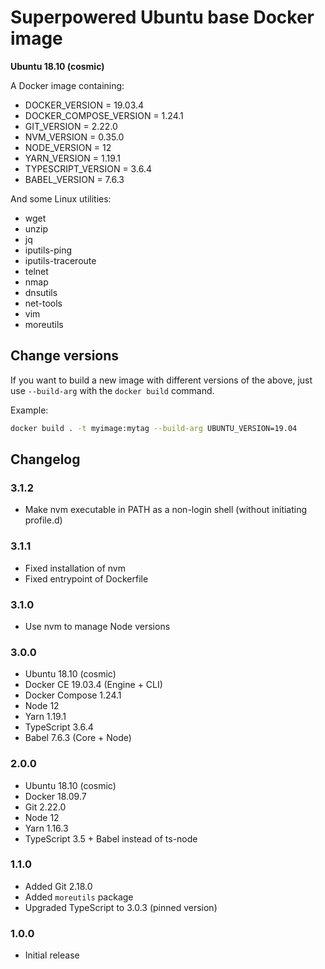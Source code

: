 # Superpowered Ubuntu base Docker image

**Ubuntu 18.10 (cosmic)**

A Docker image containing:

- DOCKER_VERSION = 19.03.4
- DOCKER_COMPOSE_VERSION = 1.24.1
- GIT_VERSION = 2.22.0
- NVM_VERSION = 0.35.0
- NODE_VERSION = 12
- YARN_VERSION = 1.19.1
- TYPESCRIPT_VERSION = 3.6.4
- BABEL_VERSION = 7.6.3

And some Linux utilities:

- wget
- unzip
- jq
- iputils-ping
- iputils-traceroute
- telnet
- nmap
- dnsutils
- net-tools
- vim
- moreutils

## Change versions

If you want to build a new image with different versions of the above,
just use `--build-arg` with the `docker build` command.

Example:

```bash
docker build . -t myimage:mytag --build-arg UBUNTU_VERSION=19.04
```

## Changelog

### 3.1.2

- Make nvm executable in PATH as a non-login shell (without initiating profile.d)

### 3.1.1

- Fixed installation of nvm
- Fixed entrypoint of Dockerfile

### 3.1.0

- Use nvm to manage Node versions

### 3.0.0

- Ubuntu 18.10 (cosmic)
- Docker CE 19.03.4 (Engine + CLI)
- Docker Compose 1.24.1
- Node 12
- Yarn 1.19.1
- TypeScript 3.6.4
- Babel 7.6.3 (Core + Node)

### 2.0.0

- Ubuntu 18.10 (cosmic)
- Docker 18.09.7
- Git 2.22.0
- Node 12
- Yarn 1.16.3
- TypeScript 3.5 + Babel instead of ts-node

### 1.1.0

- Added Git 2.18.0
- Added `moreutils` package
- Upgraded TypeScript to 3.0.3 (pinned version)

### 1.0.0

- Initial release
